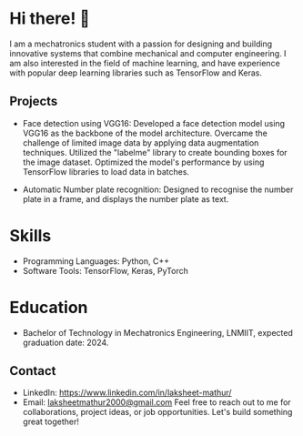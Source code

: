 # Hi there! 👋
I am a mechatronics student with a passion for designing and building innovative systems that combine mechanical and computer engineering. I am also interested in the field of machine learning, and have experience with popular deep learning libraries such as TensorFlow and Keras.

## Projects
* Face detection using VGG16: Developed a face detection model using VGG16 as the backbone of the model architecture. Overcame the challenge of limited image data by applying data augmentation techniques. Utilized the "labelme" library to create bounding boxes for the image dataset. Optimized the model's performance by using TensorFlow libraries to load data in batches.

* Automatic Number plate recognition: Designed to recognise the number plate in a frame, and displays the number plate as text.

# Skills
- Programming Languages: Python, C++
- Software Tools: TensorFlow, Keras, PyTorch

# Education
* Bachelor of Technology in Mechatronics Engineering, LNMIIT, expected graduation date: 2024.
## Contact
* LinkedIn: https://www.linkedin.com/in/laksheet-mathur/
* Email: laksheetmathur2000@gmail.com
Feel free to reach out to me for collaborations, project ideas, or job opportunities. Let's build something great together!
